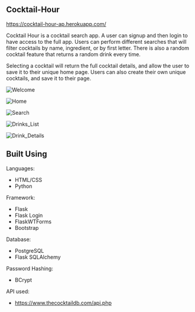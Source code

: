 ## Cocktail-Hour

<https://cocktail-hour-ap.herokuapp.com/>


Cocktail Hour is a cocktail search app. A user can signup and then login to have access to the full app. Users can perform different searches that will filter cocktails by name, ingredient, or by first letter. There is also a random cocktail feature that returns a random drink every time. 

Selecting a cocktail will return the full cocktail details, and allow the user to save it to their unique home page. Users can also create their own unique cocktails, and save it to their page.


![Welcome](/screen-shots/welcome-page.png)

![Home](/screen-shots/home-page.png)

![Search](/screen-shots/search-page.png)

![Drinks_List](/screen-shots/drinks-list.png)

![Drink_Details](/screen-shots/drink-details.png)


## Built Using
Languages:

- HTML/CSS
- Python

Framework:

- Flask
 - Flask Login
 - FlaskWTForms
- Bootstrap

Database:

- PostgreSQL
- Flask SQLAlchemy  

Password Hashing:  

- BCrypt  

API used:  

- https://www.thecocktaildb.com/api.php


